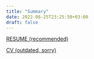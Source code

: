 ```yaml
---
title: "Summary"
date: 2022-08-25T23:25:50+03:00
draft: false
---
```


[RESUME (recommended)](http://izmalkov.net/111.pdf)


[CV (outdated, sorry)](http://izmalkov.net/222.pdf)

